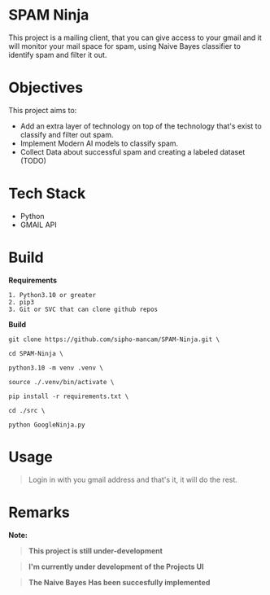# SPAM Ninja

This project is a mailing client, that you can give access to your gmail and it will monitor your mail space for spam, using Naive Bayes classifier to identify spam and filter it out. 

# Objectives

This project aims to:

* Add an extra layer of technology on top of the technology that's exist to classify and filter out spam.
* Implement Modern AI models to classify spam.
* Collect Data about successful spam and creating a labeled dataset (TODO)

# Tech Stack

* Python
* GMAIL API 

# Build

**Requirements**

    1. Python3.10 or greater
    2. pip3 
    3. Git or SVC that can clone github repos

**Build**

    git clone https://github.com/sipho-mancam/SPAM-Ninja.git \

    cd SPAM-Ninja \

    python3.10 -m venv .venv \

    source ./.venv/bin/activate \

    pip install -r requirements.txt \

    cd ./src \

    python GoogleNinja.py 


# Usage

> Login in with you gmail address and that's it, it will do the rest.

# Remarks

**Note:**
> **This project is still under-development**

> **I'm currently under development of the Projects UI**

> **The Naive Bayes Has been succesfully implemented**



